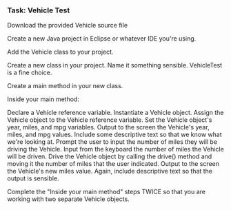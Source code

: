 ### Task: Vehicle Test ###

Download the provided Vehicle source file 

Create a new Java project in Eclipse or whatever IDE you're using.

Add the Vehicle class to your project.

Create a new class in your project. Name it something sensible. VehicleTest is a fine choice.

Create a main method in your new class.

Inside your main method:

Declare a Vehicle reference variable.
Instantiate a Vehicle object.
Assign the Vehicle object to the Vehicle reference variable.
Set the Vehicle object's year, miles, and mpg variables. 
Output to the screen the Vehicle's year, miles, and mpg values. Include some descriptive text so that we know what we're looking at.
Prompt the user to input the number of miles they will be driving the Vehicle.
Input from the keyboard the number of miles the Vehicle will be driven.
Drive the Vehicle object by calling the drive() method and moving it the number of miles that the user indicated.
Output to the screen the Vehicle's new miles value. Again, include descriptive text so that the output is sensible.

Complete the "Inside your main method" steps TWICE so that you are working with two separate Vehicle objects.

